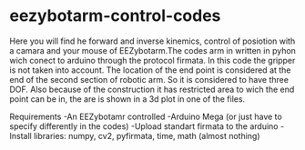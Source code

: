 # eezybotarm-control-codes
Here you will find he forward and inverse kinemics, control of posiotion with a camara and your mouse of EEZybotarm.The codes arm in written in pyhon wich conect to arduino through the protocol firmata.
In this code the gripper is not taken into account. The location of the end point is considered at the end of the second section of robotic arm. So it is considered to have three DOF. Also because of the construction it has restricted area to wich the end point can be in, the are is shown in a 3d plot in one of the files.

Requirements
-An EEZybotamr controlled 
-Arduino Mega (or just have to specify differently in the codes)
-Upload standart firmata to the arduino
-Install libraries: numpy, cv2, pyfirmata, time, math (almost nothing)
